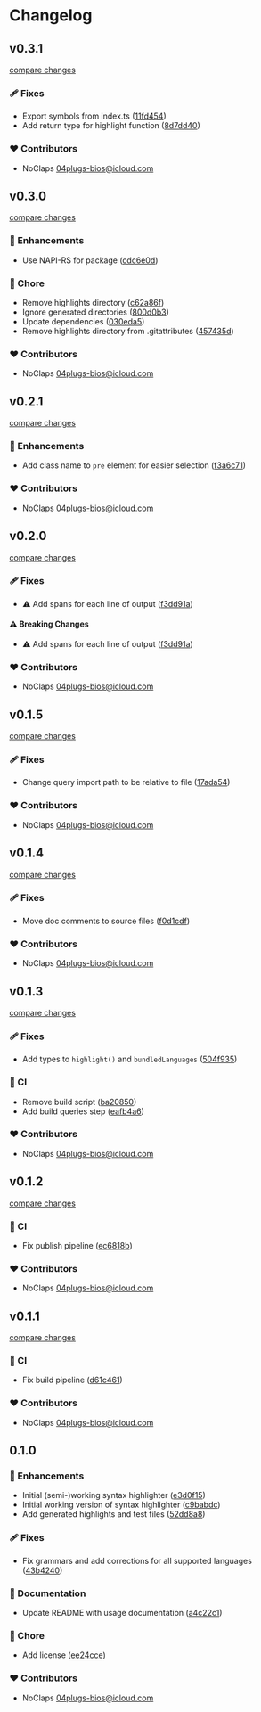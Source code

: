 # Changelog


## v0.3.1

[compare changes](https://gitlab.com/noClaps/highlight/compare/v0.3.0...v0.3.1)

### 🩹 Fixes

- Export symbols from index.ts ([11fd454](https://gitlab.com/noClaps/highlight/commit/11fd454))
- Add return type for highlight function ([8d7dd40](https://gitlab.com/noClaps/highlight/commit/8d7dd40))

### ❤️ Contributors

- NoClaps <04plugs-bios@icloud.com>

## v0.3.0

[compare changes](https://gitlab.com/noClaps/highlight/compare/v0.2.1...v0.2.2)

### 🚀 Enhancements

- Use NAPI-RS for package ([cdc6e0d](https://gitlab.com/noClaps/highlight/commit/cdc6e0d))

### 🏡 Chore

- Remove highlights directory ([c62a86f](https://gitlab.com/noClaps/highlight/commit/c62a86f))
- Ignore generated directories ([800d0b3](https://gitlab.com/noClaps/highlight/commit/800d0b3))
- Update dependencies ([030eda5](https://gitlab.com/noClaps/highlight/commit/030eda5))
- Remove highlights directory from .gitattributes ([457435d](https://gitlab.com/noClaps/highlight/commit/457435d))

### ❤️ Contributors

- NoClaps <04plugs-bios@icloud.com>

## v0.2.1

[compare changes](https://gitlab.com/noClaps/highlight/compare/v0.2.0...v0.2.1)

### 🚀 Enhancements

- Add class name to `pre` element for easier selection ([f3a6c71](https://gitlab.com/noClaps/highlight/commit/f3a6c71))

### ❤️ Contributors

- NoClaps <04plugs-bios@icloud.com>

## v0.2.0

[compare changes](https://gitlab.com/noClaps/highlight/compare/v0.1.5...v0.2.0)

### 🩹 Fixes

- ⚠️  Add spans for each line of output ([f3dd91a](https://gitlab.com/noClaps/highlight/commit/f3dd91a))

#### ⚠️ Breaking Changes

- ⚠️  Add spans for each line of output ([f3dd91a](https://gitlab.com/noClaps/highlight/commit/f3dd91a))

### ❤️ Contributors

- NoClaps <04plugs-bios@icloud.com>

## v0.1.5

[compare changes](https://gitlab.com/noClaps/highlight/compare/v0.1.4...v0.1.5)

### 🩹 Fixes

- Change query import path to be relative to file ([17ada54](https://gitlab.com/noClaps/highlight/commit/17ada54))

### ❤️ Contributors

- NoClaps <04plugs-bios@icloud.com>

## v0.1.4

[compare changes](https://gitlab.com/noClaps/highlight/compare/v0.1.3...v0.1.4)

### 🩹 Fixes

- Move doc comments to source files ([f0d1cdf](https://gitlab.com/noClaps/highlight/commit/f0d1cdf))

### ❤️ Contributors

- NoClaps <04plugs-bios@icloud.com>

## v0.1.3

[compare changes](https://gitlab.com/noClaps/highlight/compare/v0.1.2...v0.1.3)

### 🩹 Fixes

- Add types to `highlight()` and `bundledLanguages` ([504f935](https://gitlab.com/noClaps/highlight/commit/504f935))

### 🤖 CI

- Remove build script ([ba20850](https://gitlab.com/noClaps/highlight/commit/ba20850))
- Add build queries step ([eafb4a6](https://gitlab.com/noClaps/highlight/commit/eafb4a6))

### ❤️ Contributors

- NoClaps <04plugs-bios@icloud.com>

## v0.1.2

[compare changes](https://gitlab.com/noClaps/highlight/compare/v0.1.1...v0.1.2)

### 🤖 CI

- Fix publish pipeline ([ec6818b](https://gitlab.com/noClaps/highlight/commit/ec6818b))

### ❤️ Contributors

- NoClaps <04plugs-bios@icloud.com>

## v0.1.1

[compare changes](https://gitlab.com/noClaps/highlight/compare/v0.1.0...v0.1.1)

### 🤖 CI

- Fix build pipeline ([d61c461](https://gitlab.com/noClaps/highlight/commit/d61c461))

### ❤️ Contributors

- NoClaps <04plugs-bios@icloud.com>

## 0.1.0


### 🚀 Enhancements

- Initial (semi-)working syntax highlighter ([e3d0f15](https://gitlab.com/noClaps/highlight/commit/e3d0f15))
- Initial working version of syntax highlighter ([c9babdc](https://gitlab.com/noClaps/highlight/commit/c9babdc))
- Add generated highlights and test files ([52dd8a8](https://gitlab.com/noClaps/highlight/commit/52dd8a8))

### 🩹 Fixes

- Fix grammars and add corrections for all supported languages ([43b4240](https://gitlab.com/noClaps/highlight/commit/43b4240))

### 📖 Documentation

- Update README with usage documentation ([a4c22c1](https://gitlab.com/noClaps/highlight/commit/a4c22c1))

### 🏡 Chore

- Add license ([ee24cce](https://gitlab.com/noClaps/highlight/commit/ee24cce))

### ❤️ Contributors

- NoClaps <04plugs-bios@icloud.com>
